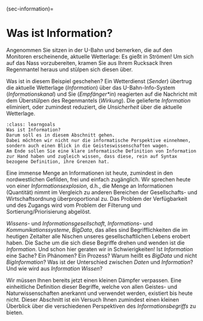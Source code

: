 (sec-information)=
# Was ist Information?

Angenommen Sie sitzen in der U-Bahn und bemerken, die auf den Monitoren erscheinende, aktuelle Wetterlage: Es gießt in Strömen!
Um sich auf das Nass vorzubereiten, kramen Sie aus Ihrem Rucksack Ihren Regenmantel heraus und stülpen sich diesen über.

Was ist in diesem Beispiel geschehen?
Ein Wetterdienst (*Sender*) übertrug die aktuelle Wetterlage (*Information*) über das U-Bahn-Info-System (*Informationskanal*) und Sie (*Empfänger\*in*) reagierten auf die Nachricht mit dem Überstülpen des Regenmantels (*Wirkung*).
Die gelieferte *Information* eliminiert, oder zumindest reduziert, die *Unsicherheit* über die aktuelle Wetterlage.

```{admonition} Lernziel
:class: learngoals
Was ist Information?
Darum soll es in diesem Abschnitt gehen.
Dabei möchten wir nicht nur die informatische Perspektive einnehmen, sondern auch einen Blick in die Geisteswissenschaften wagen.
Am Ende sollen Sie eine klare informatische Definition von Information zur Hand haben und zugleich wissen, dass diese, rein auf Syntax bezogene Definition, ihre Grenzen hat.
```

Eine immense Menge an Informationen ist heute, zumindest in den nordwestlichen Gefilden, frei und einfach zugänglich.
Wir sprechen heute von einer *Informationsexplosion*, d.h., die Menge an Informationen (Quantität) nimmt im Vergleich zu anderen Bereichen der Gesellschafts- und Wirtschaftsordnung überproportional zu.
Das Problem der Verfügbarkeit und des Zugangs wird vom Problem der Filterung und Sortierung/Priorisierung abgelöst.

*Wissens-* und *Informationsgesellschaft*, *Informations-* und *Kommunikationssysteme*, *BigData*, das alles sind Begrifflichkeiten die im heutigen Zeitalter alle Nischen unseres gesellschaftlichen Lebens erobert haben.
Die Sache um die sich diese Begriffe drehen und wenden ist die *Information*.
Und schon hier geraten wir in Schwierigkeiten!
Ist *Information* eine Sache? 
Ein Phänomen? 
Ein Prozess?
Warum heißt es *BigData* und nicht *BigInformation*?
Was ist der Unterschied zwischen *Daten* und *Information*?
Und wie wird aus *Information* *Wissen*?

Wir müssen Ihnen bereits jetzt einen kleinen Dämpfer verpassen.
Eine einheitliche Definition dieser Begriffe, welche von allen Geistes- und Naturwissenschaften anerkannt und verwendet werden, existiert bis heute nicht.
Dieser Abschnitt ist ein Versuch Ihnen zumindest einen kleinen Überblick über die verschiedenen Perspektiven des *Informationsbegriffs* zu bieten.